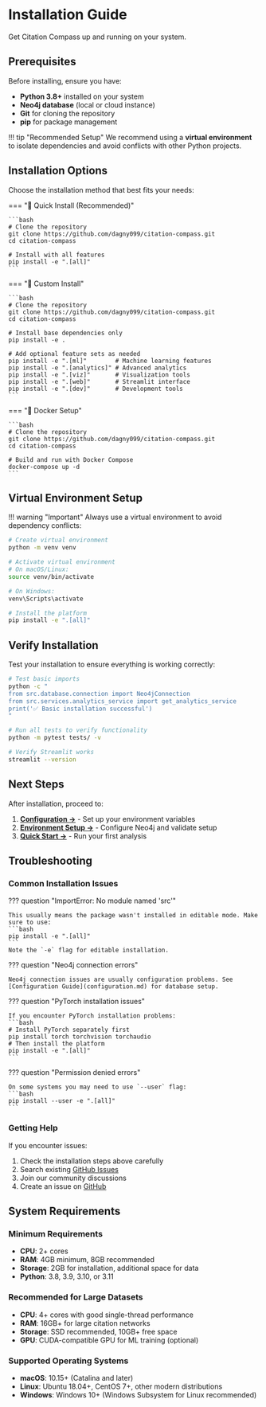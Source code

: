 # Installation Guide

Get Citation Compass up and running on your system.

## Prerequisites

Before installing, ensure you have:

- **Python 3.8+** installed on your system
- **Neo4j database** (local or cloud instance)
- **Git** for cloning the repository
- **pip** for package management

!!! tip "Recommended Setup"
    We recommend using a **virtual environment** to isolate dependencies and avoid conflicts with other Python projects.

## Installation Options

Choose the installation method that best fits your needs:

=== "🚀 Quick Install (Recommended)"

    ```bash
    # Clone the repository
    git clone https://github.com/dagny099/citation-compass.git
    cd citation-compass
    
    # Install with all features
    pip install -e ".[all]"
    ```

=== "🔧 Custom Install"

    ```bash
    # Clone the repository
    git clone https://github.com/dagny099/citation-compass.git
    cd citation-compass
    
    # Install base dependencies only
    pip install -e .
    
    # Add optional feature sets as needed
    pip install -e ".[ml]"        # Machine learning features
    pip install -e ".[analytics]" # Advanced analytics
    pip install -e ".[viz]"       # Visualization tools
    pip install -e ".[web]"       # Streamlit interface
    pip install -e ".[dev]"       # Development tools
    ```

=== "🐳 Docker Setup"

    ```bash
    # Clone the repository
    git clone https://github.com/dagny099/citation-compass.git
    cd citation-compass
    
    # Build and run with Docker Compose
    docker-compose up -d
    ```

## Virtual Environment Setup

!!! warning "Important"
    Always use a virtual environment to avoid dependency conflicts:

```bash
# Create virtual environment
python -m venv venv

# Activate virtual environment
# On macOS/Linux:
source venv/bin/activate

# On Windows:
venv\Scripts\activate

# Install the platform
pip install -e ".[all]"
```

## Verify Installation

Test your installation to ensure everything is working correctly:

```bash
# Test basic imports
python -c "
from src.database.connection import Neo4jConnection
from src.services.analytics_service import get_analytics_service
print('✅ Basic installation successful')
"

# Run all tests to verify functionality  
python -m pytest tests/ -v

# Verify Streamlit works
streamlit --version
```

## Next Steps

After installation, proceed to:

1. **[Configuration →](configuration.md)** - Set up your environment variables
2. **[Environment Setup →](environment-setup.md)** - Configure Neo4j and validate setup
3. **[Quick Start →](quick-start.md)** - Run your first analysis

## Troubleshooting

### Common Installation Issues

??? question "ImportError: No module named 'src'"

    This usually means the package wasn't installed in editable mode. Make sure to use:
    ```bash
    pip install -e ".[all]"
    ```
    Note the `-e` flag for editable installation.

??? question "Neo4j connection errors"

    Neo4j connection issues are usually configuration problems. See [Configuration Guide](configuration.md) for database setup.

??? question "PyTorch installation issues"

    If you encounter PyTorch installation problems:
    ```bash
    # Install PyTorch separately first
    pip install torch torchvision torchaudio
    # Then install the platform
    pip install -e ".[all]"
    ```

??? question "Permission denied errors"

    On some systems you may need to use `--user` flag:
    ```bash
    pip install --user -e ".[all]"
    ```

### Getting Help

If you encounter issues:

1. Check the installation steps above carefully
2. Search existing [GitHub Issues](https://github.com/dagny099/citation-compass/issues)
3. Join our community discussions
4. Create an issue on [GitHub](https://github.com/dagny099/citation-compass/issues)

## System Requirements

### Minimum Requirements

- **CPU**: 2+ cores
- **RAM**: 4GB minimum, 8GB recommended
- **Storage**: 2GB for installation, additional space for data
- **Python**: 3.8, 3.9, 3.10, or 3.11

### Recommended for Large Datasets

- **CPU**: 4+ cores with good single-thread performance
- **RAM**: 16GB+ for large citation networks
- **Storage**: SSD recommended, 10GB+ free space
- **GPU**: CUDA-compatible GPU for ML training (optional)

### Supported Operating Systems

- **macOS**: 10.15+ (Catalina and later)
- **Linux**: Ubuntu 18.04+, CentOS 7+, other modern distributions
- **Windows**: Windows 10+ (Windows Subsystem for Linux recommended)
